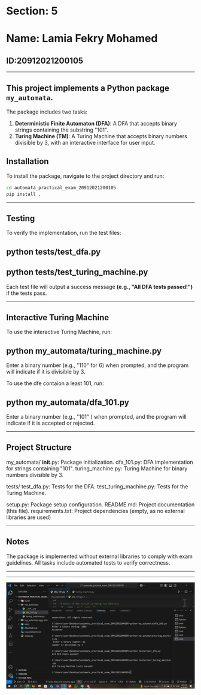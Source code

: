 # Section: 5

# Name: Lamia Fekry Mohamed

## ID:20912021200105
_________________________________________________________________________________

## This project implements a Python package `my_automata`.

The package includes two tasks:

1. **Deterministic Finite Automaton (DFA)**: A DFA that accepts binary strings containing the substring "101".
2. **Turing Machine (TM)**: A Turing Machine that accepts binary numbers divisible by 3, with an interactive interface for user input.

## Installation

To install the package, navigate to the project directory and run:

```bash
cd automata_practical_exam_20912021200105
pip install .

```
_________________________________________________________________________________

## Testing

To verify the implementation, run the test files:

## python tests/test_dfa.py
## python tests/test_turing_machine.py

Each test file will output a success message **(e.g., "All DFA tests passed!")** if the tests pass.
___________________________________________________________________________________

## Interactive Turing Machine

To use the interactive Turing Machine, run:
## python my_automata/turing_machine.py
Enter a binary number (e.g., "110" for 6) when prompted, and the program will indicate if it is divisible by 3.

To use the dfe contaion a least 101, run:
## python my_automata/dfa_101.py
Enter a binary number (e.g., "101" ) when prompted, and the program will indicate if it is accepted or rejected.

_________________________________________________________________________________________

## Project Structure

my_automata/
__init__.py: Package initialization.
dfa_101.py: DFA implementation for strings containing "101".
turing_machine.py: Turing Machine for binary numbers divisible by 3.

tests/
test_dfa.py: Tests for the DFA.
test_turing_machine.py: Tests for the Turing Machine.

setup.py: Package setup configuration.
README.md: Project documentation (this file).
requirements.txt: Project dependencies (empty, as no external libraries are used)

___________________________________________________________________________________________

## Notes

The package is implemented without external libraries to comply with exam guidelines.
All tasks include automated tests to verify correctness.

_________________________________________________________________________________________________
<!-- to ensure package work terminal must have contain -->

<!-- esktop\automata_practical_exam_20912021200105>rmdir /s /q my_automata.egg-info

C:\Users\user\Desktop\automata_practical_exam_20912021200105>rmdir /s /q build
C:\Users\user\Desktop\automata_practical_exam_20912021200105>pip install .
  Preparing metadata (pyproject.toml) ... done
Building wheels for collected packages: my_automata
  Building wheel for my_automata (pyproject.toml) ... done
  Created wheel for my_automata: filename=my_automata-1.0.0-py3-none-any.whl size=2346 sha256=d7af88471923cc2a58d17ba48c4c8e946fae745daa63d90361e56c1d5b6e2e53
  Stored in directory: C:\Users\user\AppData\Local\Temp\pip-ephem-wheel-cache-zo65t8d1\wheels\07\c6\00\ee6c16f2d939cb5b24e60b95dbb7494bcf99c002a083c6c308
Successfully built my_automata
Installing collected packages: my_automata
  Attempting uninstall: my_automata
    Found existing installation: my_automata 1.0.0
    Uninstalling my_automata-1.0.0:
      Successfully uninstalled my_automata-1.0.0
Successfully installed my_automata-1.0.0 -->
________________________________________________________________________________________

![run of interative and testing](./images/theory.PNG)